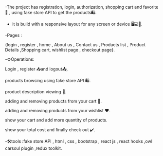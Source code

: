 -The project has registration, login, authorization, shopping cart and favorite🥰 , using fake store API to get the products🛍️. 

- it is build with a responsive layout for any screen or device 🖥️💻📱.

-Pages : 

{login , register , home , About us , Contact us , Products list , Product Details ,Shopping cart, wishlist page , checkout page}.

-⚙️Operations:

Login , register 📥and logout📤,

products browsing using fake store API 🛍️.

product description viewing 👀.

adding and removing products from your cart 🛒.

adding and removing products from your wishlist ♥️.

show your cart and add more quantity of products. 

show your total cost and finally check out ✔️.

-🛠️tools :fake store API ,  html , css , bootstrap , react js , react hooks ,owl carsoul plugin ,redux toolkit.
